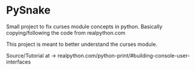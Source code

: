 # PySnake
Small project to fix curses module concepts in python.
Basically copying/following the code from realpython.com

This project is meant to better understand the curses module.

Source/Tutorial at -> realpython.com/python-print/#building-console-user-interfaces
